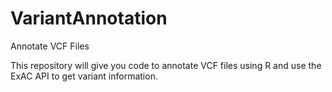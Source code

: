 # VariantAnnotation
Annotate VCF Files

This repository will give you code to annotate VCF files using R and use the ExAC API to get variant information.
